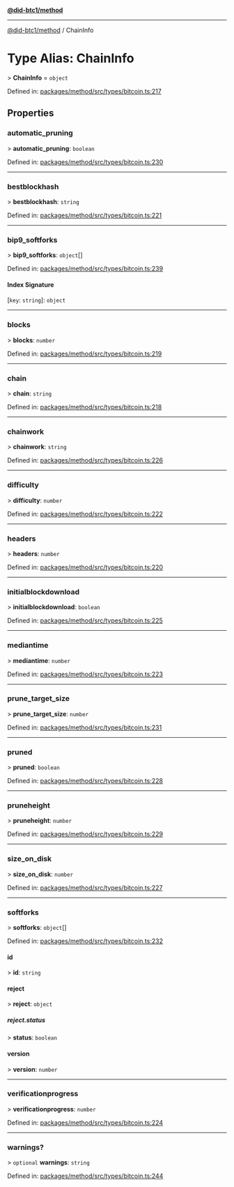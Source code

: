 [**@did-btc1/method**](../README.md)

***

[@did-btc1/method](../globals.md) / ChainInfo

# Type Alias: ChainInfo

&gt; **ChainInfo** = `object`

Defined in: [packages/method/src/types/bitcoin.ts:217](https://github.com/dcdpr/did-btc1-js/blob/4ab6f9915d95beed9bc633644c9db1539395f512/packages/method/src/types/bitcoin.ts#L217)

## Properties

### automatic\_pruning

&gt; **automatic\_pruning**: `boolean`

Defined in: [packages/method/src/types/bitcoin.ts:230](https://github.com/dcdpr/did-btc1-js/blob/4ab6f9915d95beed9bc633644c9db1539395f512/packages/method/src/types/bitcoin.ts#L230)

***

### bestblockhash

&gt; **bestblockhash**: `string`

Defined in: [packages/method/src/types/bitcoin.ts:221](https://github.com/dcdpr/did-btc1-js/blob/4ab6f9915d95beed9bc633644c9db1539395f512/packages/method/src/types/bitcoin.ts#L221)

***

### bip9\_softforks

&gt; **bip9\_softforks**: `object`[]

Defined in: [packages/method/src/types/bitcoin.ts:239](https://github.com/dcdpr/did-btc1-js/blob/4ab6f9915d95beed9bc633644c9db1539395f512/packages/method/src/types/bitcoin.ts#L239)

#### Index Signature

\[`key`: `string`\]: `object`

***

### blocks

&gt; **blocks**: `number`

Defined in: [packages/method/src/types/bitcoin.ts:219](https://github.com/dcdpr/did-btc1-js/blob/4ab6f9915d95beed9bc633644c9db1539395f512/packages/method/src/types/bitcoin.ts#L219)

***

### chain

&gt; **chain**: `string`

Defined in: [packages/method/src/types/bitcoin.ts:218](https://github.com/dcdpr/did-btc1-js/blob/4ab6f9915d95beed9bc633644c9db1539395f512/packages/method/src/types/bitcoin.ts#L218)

***

### chainwork

&gt; **chainwork**: `string`

Defined in: [packages/method/src/types/bitcoin.ts:226](https://github.com/dcdpr/did-btc1-js/blob/4ab6f9915d95beed9bc633644c9db1539395f512/packages/method/src/types/bitcoin.ts#L226)

***

### difficulty

&gt; **difficulty**: `number`

Defined in: [packages/method/src/types/bitcoin.ts:222](https://github.com/dcdpr/did-btc1-js/blob/4ab6f9915d95beed9bc633644c9db1539395f512/packages/method/src/types/bitcoin.ts#L222)

***

### headers

&gt; **headers**: `number`

Defined in: [packages/method/src/types/bitcoin.ts:220](https://github.com/dcdpr/did-btc1-js/blob/4ab6f9915d95beed9bc633644c9db1539395f512/packages/method/src/types/bitcoin.ts#L220)

***

### initialblockdownload

&gt; **initialblockdownload**: `boolean`

Defined in: [packages/method/src/types/bitcoin.ts:225](https://github.com/dcdpr/did-btc1-js/blob/4ab6f9915d95beed9bc633644c9db1539395f512/packages/method/src/types/bitcoin.ts#L225)

***

### mediantime

&gt; **mediantime**: `number`

Defined in: [packages/method/src/types/bitcoin.ts:223](https://github.com/dcdpr/did-btc1-js/blob/4ab6f9915d95beed9bc633644c9db1539395f512/packages/method/src/types/bitcoin.ts#L223)

***

### prune\_target\_size

&gt; **prune\_target\_size**: `number`

Defined in: [packages/method/src/types/bitcoin.ts:231](https://github.com/dcdpr/did-btc1-js/blob/4ab6f9915d95beed9bc633644c9db1539395f512/packages/method/src/types/bitcoin.ts#L231)

***

### pruned

&gt; **pruned**: `boolean`

Defined in: [packages/method/src/types/bitcoin.ts:228](https://github.com/dcdpr/did-btc1-js/blob/4ab6f9915d95beed9bc633644c9db1539395f512/packages/method/src/types/bitcoin.ts#L228)

***

### pruneheight

&gt; **pruneheight**: `number`

Defined in: [packages/method/src/types/bitcoin.ts:229](https://github.com/dcdpr/did-btc1-js/blob/4ab6f9915d95beed9bc633644c9db1539395f512/packages/method/src/types/bitcoin.ts#L229)

***

### size\_on\_disk

&gt; **size\_on\_disk**: `number`

Defined in: [packages/method/src/types/bitcoin.ts:227](https://github.com/dcdpr/did-btc1-js/blob/4ab6f9915d95beed9bc633644c9db1539395f512/packages/method/src/types/bitcoin.ts#L227)

***

### softforks

&gt; **softforks**: `object`[]

Defined in: [packages/method/src/types/bitcoin.ts:232](https://github.com/dcdpr/did-btc1-js/blob/4ab6f9915d95beed9bc633644c9db1539395f512/packages/method/src/types/bitcoin.ts#L232)

#### id

&gt; **id**: `string`

#### reject

&gt; **reject**: `object`

##### reject.status

&gt; **status**: `boolean`

#### version

&gt; **version**: `number`

***

### verificationprogress

&gt; **verificationprogress**: `number`

Defined in: [packages/method/src/types/bitcoin.ts:224](https://github.com/dcdpr/did-btc1-js/blob/4ab6f9915d95beed9bc633644c9db1539395f512/packages/method/src/types/bitcoin.ts#L224)

***

### warnings?

&gt; `optional` **warnings**: `string`

Defined in: [packages/method/src/types/bitcoin.ts:244](https://github.com/dcdpr/did-btc1-js/blob/4ab6f9915d95beed9bc633644c9db1539395f512/packages/method/src/types/bitcoin.ts#L244)
